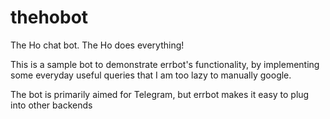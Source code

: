 # thehobot
The Ho chat bot.  The Ho does everything!

This is a sample bot to demonstrate errbot's functionality, by implementing some everyday useful queries that I am too lazy to manually google.

The bot is primarily aimed for Telegram, but errbot makes it easy to plug into other backends